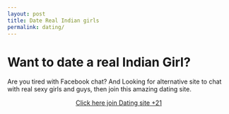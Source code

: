 ```yaml
---
layout: post
title: Date Real Indian girls
permalink: dating/
---
```


<div class="jumbotron">
  <h1>Want to date a real Indian Girl?</h1>
  <p> Are you tired with Facebook chat? And Looking for alternative site to chat with real sexy girls and guys, then join this amazing dating site.</p>
  <center><p><a class="btn btn-primary btn-lg" href="http://goo.gl/gPHSHg" role="button">Click here join Dating site +21 </a></p></center>
</div>